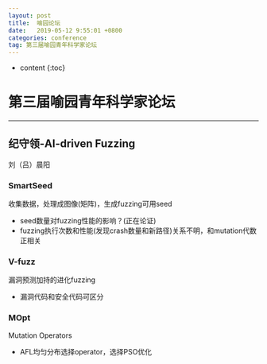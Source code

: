 ```yaml
---
layout: post
title:  喻园论坛
date:   2019-05-12 9:55:01 +0800
categories: conference
tag: 第三届喻园青年科学家论坛
---
```

* content
{:toc}


# 第三届喻园青年科学家论坛

---

## 纪守领-AI-driven Fuzzing

刘（吕）晨阳

### SmartSeed

收集数据，处理成图像(矩阵)，生成fuzzing可用seed

* seed数量对fuzzing性能的影响？(正在论证)
* fuzzing执行次数和性能(发现crash数量和新路径)关系不明，和mutation代数正相关

### V-fuzz

漏洞预测加持的进化fuzzing

* 漏洞代码和安全代码可区分

### MOpt

Mutation Operators 

* AFL均匀分布选择operator，选择PSO优化